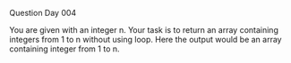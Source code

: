 Question Day 004

You are given with an integer n. Your task is to return an array containing integers from 1 to n without  using loop.
Here the output would be an array containing integer from 1 to n.
